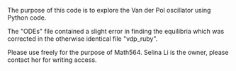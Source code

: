 The purpose of this code is to explore the Van der Pol oscillator using Python code.

The "ODEs" file contained a slight error in finding the equilibria which was corrected in the otherwise identical file "vdp_ruby".

Please use freely for the purpose of Math564. Selina Li is the owner, please contact her for writing access.
